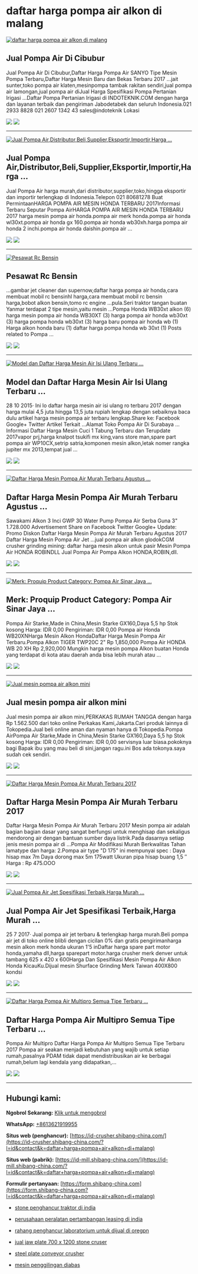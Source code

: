 # daftar harga pompa air alkon di malang

<a href="https://swt.shibang-china.com/?l=id&img&k=daftar+harga+pompa+air+alkon+di+malang" target="_blank">![daftar harga pompa air alkon di malang](http://static.shibang-china.com/all-800x300/264.jpg)</a>

## Jual Pompa Air Di Cibubur
Jual Pompa Air Di Cibubur,Daftar Harga Pompa Air SANYO Tipe Mesin Pompa Terbaru,Daftar Harga Mesin Baru dan Bekas Terbaru 2017 …jait sunter,toko pompa air klaten,mesinpompa tambak rakitan sendiri,jual pompa air lamongan,jual pompa air diJual Harga Spesifikasi Pompa Pertanian Irigasi …Daftar Pompa Pertanian Irigasi di INDOTEKNIK.COM dengan harga dan layanan terbaik dan pengiriman Jabodetabek dan seluruh Indonesia.021 2933 8828 021 2607 1342 43 sales@indoteknik Lokasi


<a href="https://whatsapp.shibangsoft.com/WhatsApp.php" target="_blank" title="WhatsApp">![](http://static.shibang-china.com/icon/whatsapp.png)</a> <a href="https://swt.shibang-china.com/?l=id&icon&k=daftar+harga+pompa+air+alkon+di+malang" target="_blank">![](http://static.shibang-china.com/icon/chat-id.png)</a>

---

<a href="https://swt.shibang-china.com/?l=id&img&k=daftar+harga+pompa+air+alkon+di+malang" target="_blank">![Jual Pompa Air,Distributor,Beli,Supplier,Eksportir,Importir,Harga …](http://static.shibang-china.com/all-800x300/1229.jpg)</a>

## Jual Pompa Air,Distributor,Beli,Supplier,Eksportir,Importir,Harga …
Jual Pompa Air harga murah,dari distributor,supplier,toko,hingga eksportir dan importir terlengkap di Indonesia.Telepon 021 80681278 Buat PermintaanHARGA POMPA AIR MESIN HONDA TERBARU 2017Informasi Terbaru Seputar Pompa AirHARGA POMPA AIR MESIN HONDA TERBARU 2017 harga mesin pompa air honda.pompa air merk honda.pompa air honda wl30xt.pompa air honda gx 160.pompa air honda wb30xh.harga pompa air honda 2 inchi.pompa air honda daishin.pompa air …


<a href="https://whatsapp.shibangsoft.com/WhatsApp.php" target="_blank" title="WhatsApp">![](http://static.shibang-china.com/icon/whatsapp.png)</a> <a href="https://swt.shibang-china.com/?l=id&icon&k=daftar+harga+pompa+air+alkon+di+malang" target="_blank">![](http://static.shibang-china.com/icon/chat-id.png)</a>

---

<a href="https://swt.shibang-china.com/?l=id&img&k=daftar+harga+pompa+air+alkon+di+malang" target="_blank">![Pesawat Rc Bensin](http://static.shibang-china.com/all-800x300/1151.jpg)</a>

## Pesawat Rc Bensin
…gambar jet cleaner dan supernow,daftar harga pompa air honda,cara membuat mobil rc bensinhl harga,cara membuat mobil rc bensin harga,bobot alkon bensin,tomo rc engine …pula.Seri traktor tangan buatan Yanmar terdapat 2 tipe mesin,yaitu mesin …Pompa Honda WB30xt alkon (6) harga mesin pompa air honda WB30XT (3) harga pompa air honda wb30xt (3) harga pompa honda wb30xt (3) harga baru pompa air honda wb (1) Harga alkon honda baru (1) daftar harga pompa honda wb 30xt (1) Posts related to Pompa …


<a href="https://whatsapp.shibangsoft.com/WhatsApp.php" target="_blank" title="WhatsApp">![](http://static.shibang-china.com/icon/whatsapp.png)</a> <a href="https://swt.shibang-china.com/?l=id&icon&k=daftar+harga+pompa+air+alkon+di+malang" target="_blank">![](http://static.shibang-china.com/icon/chat-id.png)</a>

---

<a href="https://swt.shibang-china.com/?l=id&img&k=daftar+harga+pompa+air+alkon+di+malang" target="_blank">![Model dan Daftar Harga Mesin Air Isi Ulang Terbaru …](http://static.shibang-china.com/all-800x300/964.jpg)</a>

## Model dan Daftar Harga Mesin Air Isi Ulang Terbaru …
28 10 2015· Ini lo daftar harga mesin air isi ulang ro terbaru 2017 dengan harga mulai 4,5 juta hingga 13,5 juta rupiah lengkap dengan sebaiknya baca dulu artikel harga mesin pompa air terbaru lengkap.Share ke: Facebook Google+ Twitter Artikel Terkait …Alamat Toko Pompa Air Di Surabaya …Informasi Daftar Harga Mesin Cuci 1 Tabung Terbaru dan Terupdate 2017vapor prj,harga knalpot tsukifi mx king,vans store man,spare part pompa air WP10CX,setrip satria,komponen mesin alkon,letak nomer rangka jupiter mx 2013,tempat jual …


<a href="https://whatsapp.shibangsoft.com/WhatsApp.php" target="_blank" title="WhatsApp">![](http://static.shibang-china.com/icon/whatsapp.png)</a> <a href="https://swt.shibang-china.com/?l=id&icon&k=daftar+harga+pompa+air+alkon+di+malang" target="_blank">![](http://static.shibang-china.com/icon/chat-id.png)</a>

---

<a href="https://swt.shibang-china.com/?l=id&img&k=daftar+harga+pompa+air+alkon+di+malang" target="_blank">![Daftar Harga Mesin Pompa Air Murah Terbaru Agustus …](http://static.shibang-china.com/all-800x300/381.jpg)</a>

## Daftar Harga Mesin Pompa Air Murah Terbaru Agustus …
Sawakami Alkon 3 Inci GWP 30 Water Pump Pompa Air Serba Guna 3" 1.728.000 Advertisement Share on Facebook Twitter Google+ Update: Promo Diskon Daftar Harga Mesin Pompa Air Murah Terbaru Agustus 2017 Daftar Harga Mesin Pompa Air Jet …jual pompa air alkon glodokCGM crusher grinding mining: daftar harga mesin alkon untuk pasir Mesin Pompa Air HONDA ROBINDLL Jual Pompa Air Pompa Alkon HONDA,ROBIN,dll.


<a href="https://whatsapp.shibangsoft.com/WhatsApp.php" target="_blank" title="WhatsApp">![](http://static.shibang-china.com/icon/whatsapp.png)</a> <a href="https://swt.shibang-china.com/?l=id&icon&k=daftar+harga+pompa+air+alkon+di+malang" target="_blank">![](http://static.shibang-china.com/icon/chat-id.png)</a>

---

<a href="https://swt.shibang-china.com/?l=id&img&k=daftar+harga+pompa+air+alkon+di+malang" target="_blank">![Merk: Proquip Product Category: Pompa Air Sinar Jaya …](http://static.shibang-china.com/all-800x300/994.jpg)</a>

## Merk: Proquip Product Category: Pompa Air Sinar Jaya …
Pompa Air Starke,Made in China,Mesin Starke GX160,Daya 5,5 hp Stok kosong Harga: IDR 0,00 Pengiriman: IDR 0,00 Pompa air Honda WB20XNHarga Mesin Alkon HondaDaftar Harga Mesin Pompa Air Terbaru.Pompa Alkon TIGER TWP20C 2" Rp 1,850,000 Pompa Air HONDA WB 20 XH Rp 2,920,000 Mungkin harga mesin pompa Alkon buatan Honda yang terdapat di kota atau daerah anda bisa lebih murah atau …


<a href="https://whatsapp.shibangsoft.com/WhatsApp.php" target="_blank" title="WhatsApp">![](http://static.shibang-china.com/icon/whatsapp.png)</a> <a href="https://swt.shibang-china.com/?l=id&icon&k=daftar+harga+pompa+air+alkon+di+malang" target="_blank">![](http://static.shibang-china.com/icon/chat-id.png)</a>

---

<a href="https://swt.shibang-china.com/?l=id&img&k=daftar+harga+pompa+air+alkon+di+malang" target="_blank">![Jual mesin pompa air alkon mini](http://static.shibang-china.com/all-800x300/479.jpg)</a>

## Jual mesin pompa air alkon mini
Jual mesin pompa air alkon mini,PERKAKAS RUMAH TANGGA dengan harga Rp 1.562.500 dari toko online Perkakas Kami,Jakarta.Cari produk lainnya di Tokopedia.Jual beli online aman dan nyaman hanya di Tokopedia.Pompa AirPompa Air Starke,Made in China,Mesin Starke GX160,Daya 5,5 hp Stok kosong Harga: IDR 0,00 Pengiriman: IDR 0,00 servisnya luar biasa.pokoknya bagi Bapak ibu yang mau beli di sini,jangan ragu.ini Bos ada tokonya.saya sudah cek sendiri.


<a href="https://whatsapp.shibangsoft.com/WhatsApp.php" target="_blank" title="WhatsApp">![](http://static.shibang-china.com/icon/whatsapp.png)</a> <a href="https://swt.shibang-china.com/?l=id&icon&k=daftar+harga+pompa+air+alkon+di+malang" target="_blank">![](http://static.shibang-china.com/icon/chat-id.png)</a>

---

<a href="https://swt.shibang-china.com/?l=id&img&k=daftar+harga+pompa+air+alkon+di+malang" target="_blank">![Daftar Harga Mesin Pompa Air Murah Terbaru 2017](http://static.shibang-china.com/all-800x300/263.jpg)</a>

## Daftar Harga Mesin Pompa Air Murah Terbaru 2017
Daftar Harga Mesin Pompa Air Murah Terbaru 2017 Mesin pompa air adalah bagian bagian dasar yang sangat berfungsi untuk menghisap dan sekaligus mendorong air dengan bantuan sumber daya listrik.Pada dasarnya setiap jenis mesin pompa air di …Pompa Air Modifikasi Murah Berkwalitas Tahan lamatype dan harga: 2.Pompa air type "D 175" ini mempunyai spec : Daya hisap max 7m Daya dorong max 5m 175watt Ukuran pipa hisap buang 1,5 ″ Harga : Rp 475.OOO


<a href="https://whatsapp.shibangsoft.com/WhatsApp.php" target="_blank" title="WhatsApp">![](http://static.shibang-china.com/icon/whatsapp.png)</a> <a href="https://swt.shibang-china.com/?l=id&icon&k=daftar+harga+pompa+air+alkon+di+malang" target="_blank">![](http://static.shibang-china.com/icon/chat-id.png)</a>

---

<a href="https://swt.shibang-china.com/?l=id&img&k=daftar+harga+pompa+air+alkon+di+malang" target="_blank">![Jual Pompa Air Jet Spesifikasi Terbaik,Harga Murah …](http://static.shibang-china.com/all-800x300/6.jpg)</a>

## Jual Pompa Air Jet Spesifikasi Terbaik,Harga Murah …
25 7 2017· Jual pompa air jet terbaru & terlengkap harga murah.Beli pompa air jet di toko online blibli dengan cicilan 0% dan gratis pengirimanharga mesin alkon merk honda ukuran 1'5 inDaftar harga spare part motor honda,yamaha dll,harga sparepart motor.harga crusher merk denver untuk tambang 625 x 420 x 600Harga Dan Spesifikasi Mesin Pompa Air Alkon Honda KicauKu.Dijual mesin Shurface Grinding Merk Taiwan 400X800 kondsi


<a href="https://whatsapp.shibangsoft.com/WhatsApp.php" target="_blank" title="WhatsApp">![](http://static.shibang-china.com/icon/whatsapp.png)</a> <a href="https://swt.shibang-china.com/?l=id&icon&k=daftar+harga+pompa+air+alkon+di+malang" target="_blank">![](http://static.shibang-china.com/icon/chat-id.png)</a>

---

<a href="https://swt.shibang-china.com/?l=id&img&k=daftar+harga+pompa+air+alkon+di+malang" target="_blank">![Daftar Harga Pompa Air Multipro Semua Tipe Terbaru …](http://static.shibang-china.com/all-800x300/314.jpg)</a>

## Daftar Harga Pompa Air Multipro Semua Tipe Terbaru …
Pompa Air Multipro Daftar Harga Pompa Air Multipro Semua Tipe Terbaru 2017 Pompa air seakan menjadi kebutuhan yang wajib untuk setiap rumah,pasalnya PDAM tidak dapat mendistribusikan air ke berbagai rumah,belum lagi kendala yang didapatkan,…

<a href="https://whatsapp.shibangsoft.com/WhatsApp.php" target="_blank" title="WhatsApp">![](http://static.shibang-china.com/icon/whatsapp.png)</a> <a href="https://swt.shibang-china.com/?l=id&icon&k=daftar+harga+pompa+air+alkon+di+malang" target="_blank">![](http://static.shibang-china.com/icon/chat-id.png)</a>

---
## Hubungi kami:

**Ngobrol Sekarang:** [Klik untuk mengobrol](https://swt.shibang-china.com?l=id&contact&k=daftar+harga+pompa+air+alkon+di+malang)

**WhatsApp:**  [+8613621919955](https://whatsapp.shibangsoft.com/WhatsApp.php)

**Situs web (penghancur):** [https://id-crusher.shibang-china.com/](https://id-crusher.shibang-china.com/?l=id&contact&k=daftar+harga+pompa+air+alkon+di+malang)

**Situs web (pabrik):** [https://id-mill.shibang-china.com/](https://id-mill.shibang-china.com/?l=id&contact&k=daftar+harga+pompa+air+alkon+di+malang)

**Formulir pertanyaan:** [https://form.shibang-china.com](https://form.shibang-china.com?l=id&contact&k=daftar+harga+pompa+air+alkon+di+malang)

* [stone penghancur traktor di india](../27/stone%20penghancur%20traktor%20di%20india.md)

* [perusahaan peralatan pertambangan leasing di india](../23/perusahaan%20peralatan%20pertambangan%20leasing%20di%20india.md)

* [rahang penghancur laboratorium untuk dijual di oregpn](../26/rahang%20penghancur%20laboratorium%20untuk%20dijual%20di%20oregpn.md)

* [jual jaw plate 700 x 1200 stone cruser](../18/jual%20jaw%20plate%20700%20x%201200%20stone%20cruser.md)

* [steel plate conveyor crusher](../20/steel%20plate%20conveyor%20crusher.md)

* [mesin penggilingan diabas](../29/mesin%20penggilingan%20diabas.md)